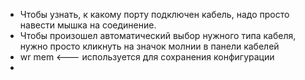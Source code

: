 * Чтобы узнать, к какому порту подключен кабель, надо просто навести мышка на соединение.
* Чтобы произошел автоматический выбор нужного типа кабеля, нужно просто кликнуть на значок молнии в панели кабелей
* wr mem <--- используется для сохранения конфигурации
* 